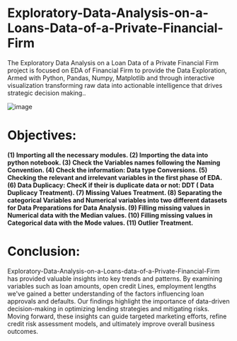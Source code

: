 # Exploratory-Data-Analysis-on-a-Loans-Data-of-a-Private-Financial-Firm
The Exploratory Data Analysis on a Loan Data of a Private Financial Firm project is focused on EDA of Financial Firm to provide the Data Exploration, Armed with Python, Pandas, Numpy, Matplotlib and through interactive visualization transforming raw data into actionable intelligence that drives strategic decision making..

![image](https://github.com/Dhivya1420/Exploratory-Data-Analysis-on-a-Loans-Data-of-a-Private-Financial-Firm/assets/164134417/68e729dc-7f84-47ea-8a5c-f32e6a4ffcdb)



# Objectives:
**(1) Importing all the necessary modules. 
(2) Importing the data into python notebook. 
(3) Check the Variables names following the Naming Convention. 
(4) Check the information: Data type Conversions.
(5) Checking the relevant and irrelevant variables in the first phase of EDA.
(6) Data Duplicacy: ChecK if their is duplicate data or not: DDT ( Data Duplicacy Treatment).
(7) Missing Values Treatment.
(8) Separating the categorical Variables and Numerical variables into two different datasets for Data Preparations for Data Analysis. (9) Filling missing values in Numerical data with the Median values.
(10) Filling missing values in Categorical data with the Mode values.
(11) Outlier Treatment.**

# Conclusion:

Exploratory-Data-Analysis-on-a-Loans-data-of-a-Private-Financial-Firm has provided valuable insights into key trends and patterns. By examining variables such as loan amounts, open credit Lines, employment lengths we've gained a better understanding of the factors influencing loan approvals and defaults. Our findings highlight the importance of data-driven decision-making in optimizing lending strategies and mitigating risks. Moving forward, these insights can guide targeted marketing efforts, refine credit risk assessment models, and ultimately improve overall business outcomes.
